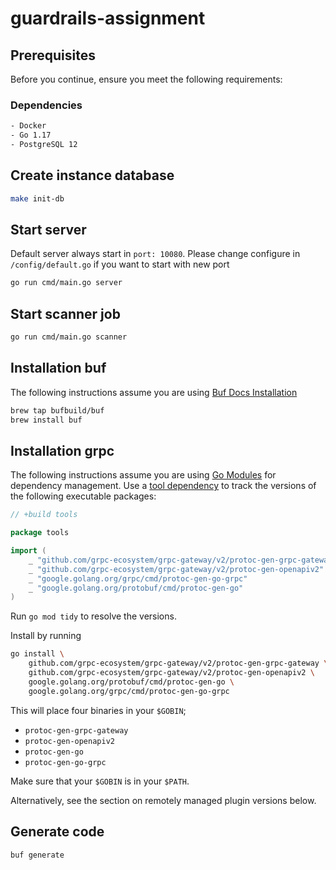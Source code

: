 # guardrails-assignment

## Prerequisites
Before you continue, ensure you meet the following requirements:

### Dependencies
```sh
- Docker
- Go 1.17
- PostgreSQL 12
```

## Create instance database
```sh
make init-db
```

## Start server
Default server always start in `port: 10080`. Please change configure in `/config/default.go` if you want to start with new port
```sh
go run cmd/main.go server
```

## Start scanner job
```sh
go run cmd/main.go scanner
```

## Installation buf
The following instructions assume you are using [Buf Docs Installation](https://docs.buf.build/installation)
```sh
brew tap bufbuild/buf
brew install buf
```


## Installation grpc

The following instructions assume you are using
[Go Modules](https://github.com/golang/go/wiki/Modules) for dependency
management. Use a
[tool dependency](https://github.com/golang/go/wiki/Modules#how-can-i-track-tool-dependencies-for-a-module)
to track the versions of the following executable packages:

```go
// +build tools

package tools

import (
    _ "github.com/grpc-ecosystem/grpc-gateway/v2/protoc-gen-grpc-gateway"
    _ "github.com/grpc-ecosystem/grpc-gateway/v2/protoc-gen-openapiv2"
    _ "google.golang.org/grpc/cmd/protoc-gen-go-grpc"
    _ "google.golang.org/protobuf/cmd/protoc-gen-go"
)
```

Run `go mod tidy` to resolve the versions.

Install by running
```sh
go install \
    github.com/grpc-ecosystem/grpc-gateway/v2/protoc-gen-grpc-gateway \
    github.com/grpc-ecosystem/grpc-gateway/v2/protoc-gen-openapiv2 \
    google.golang.org/protobuf/cmd/protoc-gen-go \
    google.golang.org/grpc/cmd/protoc-gen-go-grpc
```

This will place four binaries in your `$GOBIN`;

- `protoc-gen-grpc-gateway`
- `protoc-gen-openapiv2`
- `protoc-gen-go`
- `protoc-gen-go-grpc`

Make sure that your `$GOBIN` is in your `$PATH`.

Alternatively, see the section on remotely managed plugin versions below.

## Generate code

```sh
buf generate
```